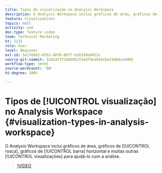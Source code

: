 ```yaml
---
title: Tipos de visualização no Analysis Workspace
description: O Analysis Workspace inclui gráficos de área, gráficos de rosca, gráficos de barra horizontal e muitas outras visualizações para ajudá-lo com a análise.
feature: Visualizations
topics: null
activity: use
doc-type: feature video
team: Technical Marketing
kt: 2132
role: User
level: Beginner
exl-id: 5e176b61-6fb2-46f6-8b77-b26338e8422c
source-git-commit: 32424f3f2b05952fe4df9ea91dcbe51684cee905
workflow-type: tm+mt
source-wordcount: '50'
ht-degree: 100%

---
```


# Tipos de [!UICONTROL visualização] no Analysis Workspace {#visualization-types-in-analysis-workspace}

O Analysis Workspace inclui gráficos de área, gráficos de [!UICONTROL rosca], gráficos de [!UICONTROL barra] horizontal e muitas outras [!UICONTROL visualizações] para ajudá-lo com a análise.

>[!VIDEO](https://video.tv.adobe.com/v/23994/?quality=12)
